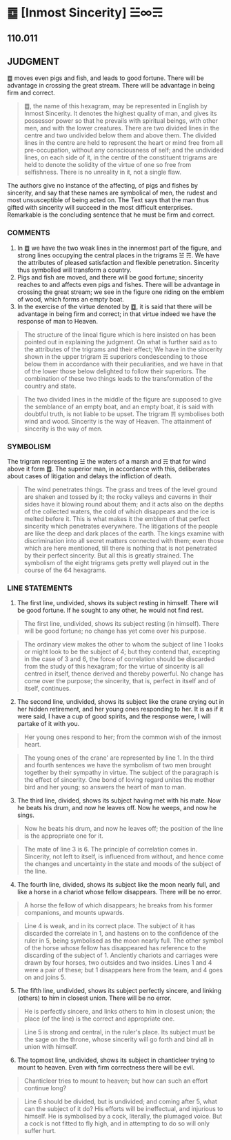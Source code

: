 # ䷼ [Inmost Sincerity] ☱∞☴

## 110.011

## JUDGMENT

䷼ moves even pigs and fish, and leads to good fortune. There will be advantage in crossing the great stream. There will be advantage in being firm and correct.

> ䷼, the name of this hexagram, may be represented in English by Inmost Sincerity. It denotes the highest quality of man, and gives its possessor power so that he prevails with spiritual beings, with other men, and with the lower creatures. There are two divided lines in the centre and two undivided below them and above them. The divided lines in the centre are held to represent the heart or mind free from all pre-occupation, without any consciousness of self; and the undivided lines, on each side of it, in the centre of the constituent trigrams are held to denote the solidity of the virtue of one so free from selfishness. There is no unreality in it, not a single flaw.

The authors give no instance of the affecting, of pigs and fishes by sincerity, and say that these names are symbolical of men, the rudest and most unsusceptible of being acted on. The Text says that the man thus gifted with sincerity will succeed in the most difficult enterprises. Remarkable is the concluding sentence that he must be firm and correct.

### COMMENTS

1. In ䷼ we have the two weak lines in the innermost part of the figure, and strong lines occupying the central places in the trigrams ☱ ☴. We have the attributes of pleased satisfaction and flexible penetration. Sincerity thus symbolled will transform a country.
2. Pigs and fish are moved, and there will be good fortune; sincerity reaches to and affects even pigs and fishes. There will be advantage in crossing the great stream; we see in the figure one riding on the emblem of wood, which forms an empty boat.
3. In the exercise of the virtue denoted by ䷼, it is said that there will be advantage in being firm and correct; in that virtue indeed we have the response of man to Heaven.

> The structure of the lineal figure which is here insisted on has been pointed out in explaining the judgment. On what is further said as to the attributes of the trigrams and their effect; We have in the sincerity shown in the upper trigram ☴ superiors condescending to those below them in accordance with their peculiarities, and we have in that of the lower those below delighted to follow their superiors. The combination of these two things leads to the transformation of the country and state.

> The two divided lines in the middle of the figure are supposed to give the semblance of an empty boat, and an empty boat, it is said with doubtful truth, is not liable to be upset. The trigram ☴ symbolises both wind and wood. Sincerity is the way of Heaven. The attainment of sincerity is the way of men.

### SYMBOLISM

The trigram representing ☱ the waters of a marsh and ☴ that for wind above it form ䷼. The superior man, in accordance with this, deliberates about cases of litigation and delays the infliction of death.

> The wind penetrates things. The grass and trees of the level ground are shaken and tossed by it; the rocky valleys and caverns in their sides have it blowing round about them; and it acts also on the depths of the collected waters, the cold of which disappears and the ice is melted before it. This is what makes it the emblem of that perfect sincerity which penetrates everywhere. The litigations of the people are like the deep and dark places of the earth. The kings examine with discrimination into all secret matters connected with them; even those which are here mentioned, till there is nothing that is not penetrated by their perfect sincerity. But all this is greatly strained. The symbolism of the eight trigrams gets pretty well played out in the course of the 64 hexagrams.

### LINE STATEMENTS

1. The first line, undivided, shows its subject resting in himself. There will be good fortune. If he sought to any other, he would not find rest.

> The first line, undivided, shows its subject resting (in himself). There will be good fortune; no change has yet come over his purpose.

> The ordinary view makes the other to whom the subject of line 1 looks or might look to be the subject of 4; but they contend that, excepting in the case of 3 and 6, the force of correlation should be discarded from the study of this hexagram; for the virtue of sincerity is all centred in itself, thence derived and thereby powerful. No change has come over the purpose; the sincerity, that is, perfect in itself and of itself, continues.

2. The second line, undivided, shows its subject like the crane crying out in her hidden retirement, and her young ones responding to her. It is as if it were said, I have a cup of good spirits, and the response were, I will partake of it with you.

> Her young ones respond to her; from the common wish of the inmost heart.

> The young ones of the crane' are represented by line 1. In the third and fourth sentences we have the symbolism of two men brought together by their sympathy in virtue. The subject of the paragraph is the effect of sincerity. One bond of loving regard unites the mother bird and her young; so answers the heart of man to man.

3. The third line, divided, shows its subject having met with his mate. Now he beats his drum, and now he leaves off. Now he weeps, and now he sings.

> Now he beats his drum, and now he leaves off; the position of the line is the appropriate one for it.

> The mate of line 3 is 6. The principle of correlation comes in. Sincerity, not left to itself, is influenced from without, and hence come the changes and uncertainty in the state and moods of the subject of the line.

4. The fourth line, divided, shows its subject like the moon nearly full, and like a horse in a chariot whose fellow disappears. There will be no error.

> A horse the fellow of which disappears; he breaks from his former companions, and mounts upwards.

> Line 4 is weak, and in its correct place. The subject of it has discarded the correlate in 1, and hastens on to the confidence of the ruler in 5, being symbolised as the moon nearly full. The other symbol of the horse whose fellow has disappeared has reference to the discarding of the subject of 1. Anciently chariots and carriages were drawn by four horses, two outsides and two insides. Lines 1 and 4 were a pair of these; but 1 disappears here from the team, and 4 goes on and joins 5.

5. The fifth line, undivided, shows its subject perfectly sincere, and linking (others) to him in closest union. There will be no error.

> He is perfectly sincere, and links others to him in closest union; the place (of the line) is the correct and appropriate one.

> Line 5 is strong and central, in the ruler's place. Its subject must be the sage on the throne, whose sincerity will go forth and bind all in union with himself.

6. The topmost line, undivided, shows its subject in chanticleer trying to mount to heaven. Even with firm correctness there will be evil.

> Chanticleer tries to mount to heaven; but how can such an effort continue long?

> Line 6 should be divided, but is undivided; and coming after 5, what can the subject of it do? His efforts will be ineffectual, and injurious to himself. He is symbolised by a cock, literally, the plumaged voice. But a cock is not fitted to fly high, and in attempting to do so will only suffer hurt.
